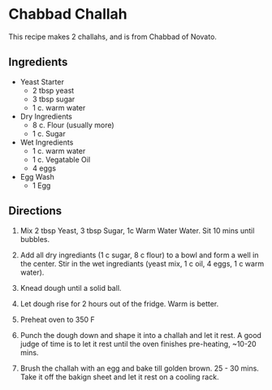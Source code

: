 
# Chabbad Challah

This recipe makes 2 challahs, and is from Chabbad of Novato.

## Ingredients 

* Yeast Starter
  * 2 tbsp yeast
  * 3 tbsp sugar
  * 1 c. warm water
* Dry Ingredients
  * 8 c. Flour (usually more)
  * 1 c. Sugar
* Wet Ingredients
  * 1 c. warm water
  * 1 c. Vegatable Oil
  * 4 eggs
* Egg Wash
  * 1 Egg

## Directions

1) Mix 2 tbsp Yeast, 3 tbsp Sugar, 1c Warm Water Water. Sit 10 mins until bubbles.

2) Add all dry ingrediants (1 c sugar, 8 c flour) to a bowl and form a well in the center.
Stir in the wet ingrediants (yeast mix, 1 c oil, 4 eggs, 1 c warm water).

3) Knead dough until a solid ball.

4) Let dough rise for 2 hours out of the fridge. Warm is better. 

6) Preheat oven to 350 F

5) Punch the dough down and shape it into a challah and let it rest. A good judge of time is to let it rest until the oven finishes pre-heating, ~10-20 mins.

6) Brush the challah with an egg and bake till golden brown. 25 - 30 mins. Take it off the bakign sheet and let it rest on a cooling rack.
